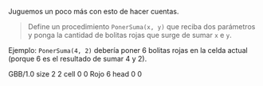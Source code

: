 Juguemos un poco más con esto de hacer cuentas.

> Define un procedimiento `PonerSuma(x, y)` que reciba dos parámetros y ponga la cantidad de bolitas rojas que surge de sumar `x` e `y`.

Ejemplo: `PonerSuma(4, 2)` debería poner 6 bolitas rojas en la celda actual (porque 6 es el resultado de sumar 4 y 2).

<gs-board> 
  GBB/1.0 
  size 2 2 
  cell 0 0 Rojo 6 
  head 0 0    
</gs-board>
